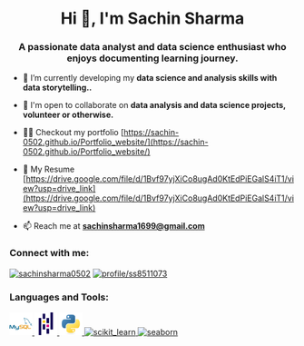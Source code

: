 <h1 align="center">Hi 👋, I'm Sachin Sharma</h1>
<h3 align="center">A passionate data analyst and data science enthusiast who enjoys documenting learning journey.</h3>

- 🌱 I’m currently developing my **data science and analysis skills with data storytelling..**

- 🌱 I'm open to collaborate on **data analysis and data science projects, volunteer or otherwise.**

- 👨‍💻 Checkout my portfolio [https://sachin-0502.github.io/Portfolio_website/](https://sachin-0502.github.io/Portfolio_website/)

- 📄 My Resume [https://drive.google.com/file/d/1Bvf97yjXiCo8ugAd0KtEdPiEGalS4iT1/view?usp=drive_link](https://drive.google.com/file/d/1Bvf97yjXiCo8ugAd0KtEdPiEGalS4iT1/view?usp=drive_link)

- 📫 Reach me at **sachinsharma1699@gmail.com**

<h3 align="left">Connect with me:</h3>
<p align="left">
<a href="https://linkedin.com/in/sachinsharma0502" target="blank"><img align="center" src="https://raw.githubusercontent.com/rahuldkjain/github-profile-readme-generator/master/src/images/icons/Social/linked-in-alt.svg" alt="sachinsharma0502" height="30" width="40" /></a>
<a href="https://www.hackerrank.com/profile/ss8511073" target="blank"><img align="center" src="https://raw.githubusercontent.com/rahuldkjain/github-profile-readme-generator/master/src/images/icons/Social/hackerrank.svg" alt="profile/ss8511073" height="30" width="40" /></a>
</p>

<h3 align="left">Languages and Tools:</h3>
<p align="left"> <a href="https://www.mysql.com/" target="_blank" rel="noreferrer"> <img src="https://raw.githubusercontent.com/devicons/devicon/master/icons/mysql/mysql-original-wordmark.svg" alt="mysql" width="40" height="40"/> </a> <a href="https://pandas.pydata.org/" target="_blank" rel="noreferrer"> <img src="https://raw.githubusercontent.com/devicons/devicon/2ae2a900d2f041da66e950e4d48052658d850630/icons/pandas/pandas-original.svg" alt="pandas" width="40" height="40"/> </a> <a href="https://www.python.org" target="_blank" rel="noreferrer"> <img src="https://raw.githubusercontent.com/devicons/devicon/master/icons/python/python-original.svg" alt="python" width="40" height="40"/> </a> <a href="https://scikit-learn.org/" target="_blank" rel="noreferrer"> <img src="https://upload.wikimedia.org/wikipedia/commons/0/05/Scikit_learn_logo_small.svg" alt="scikit_learn" width="40" height="40"/> </a> <a href="https://seaborn.pydata.org/" target="_blank" rel="noreferrer"> <img src="https://seaborn.pydata.org/_images/logo-mark-lightbg.svg" alt="seaborn" width="40" height="40"/> </a> </p>



